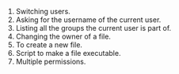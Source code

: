 1. Switching users.
2. Asking for the username of the current user.
3. Listing all the groups the current user is part of.
4. Changing the owner of a file.
5. To create a new file.
6. Script to  make a file executable.
7. Multiple permissions.
